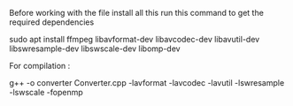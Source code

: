 Before working with the file install all this
run this command to get the required dependencies

sudo apt install ffmpeg libavformat-dev libavcodec-dev libavutil-dev libswresample-dev libswscale-dev libomp-dev

For compilation :

g++ -o converter Converter.cpp -lavformat -lavcodec -lavutil -lswresample -lswscale -fopenmp

